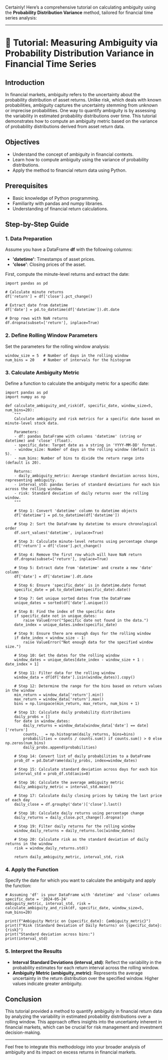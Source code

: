 Certainly! Here’s a comprehensive tutorial on calculating ambiguity using the **Probability Distribution Variance** method, tailored for financial time series analysis:

---

# **📘 Tutorial: Measuring Ambiguity via Probability Distribution Variance in Financial Time Series**

## **Introduction**

In financial markets, ambiguity refers to the uncertainty about the probability distribution of asset returns. Unlike risk, which deals with known probabilities, ambiguity captures the uncertainty stemming from unknown or imprecise probabilities. One way to quantify ambiguity is by assessing the variability in estimated probability distributions over time. This tutorial demonstrates how to compute an ambiguity metric based on the variance of probability distributions derived from asset return data.

## **Objectives**

* Understand the concept of ambiguity in financial contexts.
* Learn how to compute ambiguity using the variance of probability distributions.
* Apply the method to financial return data using Python.

## **Prerequisites**

* Basic knowledge of Python programming.
* Familiarity with pandas and numpy libraries.
* Understanding of financial return calculations.

## **Step-by-Step Guide**

### **1. Data Preparation**

Assume you have a DataFrame **df** with the following columns:

* **'datetime'**: Timestamps of asset prices.
* **'close'**: Closing prices of the asset.

First, compute the minute-level returns and extract the date:

```
import pandas as pd

# Calculate minute returns
df['return'] = df['close'].pct_change()

# Extract date from datetime
df['date'] = pd.to_datetime(df['datetime']).dt.date

# Drop rows with NaN returns
df.dropna(subset=['return'], inplace=True)
```

### **2. Define Rolling Window Parameters**

Set the parameters for the rolling window analysis:

```
window_size = 5  # Number of days in the rolling window
num_bins = 20    # Number of intervals for the histogram
```

### **3. Calculate Ambiguity Metric**

Define a function to calculate the ambiguity metric for a specific date:

```
import pandas as pd
import numpy as np

def calculate_ambiguity_and_risk(df, specific_date, window_size=5, num_bins=20):
    """
    Calculate ambiguity and risk metrics for a specific date based on minute-level stock data.

    Parameters:
    - df: pandas DataFrame with columns 'datetime' (string or datetime) and 'close' (float).
    - specific_date: Target date as a string in 'YYYY-MM-DD' format.
    - window_size: Number of days in the rolling window (default is 5).
    - num_bins: Number of bins to divide the return range into (default is 20).

    Returns:
    - daily_ambiguity_metric: Average standard deviation across bins, representing ambiguity.
    - interval_std: pandas Series of standard deviations for each bin across the rolling window.
    - risk: Standard deviation of daily returns over the rolling window.
    """

    # Step 1: Convert 'datetime' column to datetime objects
    df['datetime'] = pd.to_datetime(df['datetime'])

    # Step 2: Sort the DataFrame by datetime to ensure chronological order
    df.sort_values('datetime', inplace=True)

    # Step 3: Calculate minute-level returns using percentage change
    df['return'] = df['close'].pct_change()

    # Step 4: Remove the first row which will have NaN return
    df.dropna(subset=['return'], inplace=True)

    # Step 5: Extract date from 'datetime' and create a new 'date' column
    df['date'] = df['datetime'].dt.date

    # Step 6: Ensure 'specific_date' is in datetime.date format
    specific_date = pd.to_datetime(specific_date).date()

    # Step 7: Get unique sorted dates from the DataFrame
    unique_dates = sorted(df['date'].unique())

    # Step 8: Find the index of the specific date
    if specific_date not in unique_dates:
        raise ValueError("Specific date not found in the data.")
    date_index = unique_dates.index(specific_date)

    # Step 9: Ensure there are enough days for the rolling window
    if date_index < window_size - 1:
        raise ValueError("Not enough data for the specified window size.")

    # Step 10: Get the dates for the rolling window
    window_dates = unique_dates[date_index - window_size + 1 : date_index + 1]

    # Step 11: Filter data for the rolling window
    window_data = df[df['date'].isin(window_dates)].copy()

    # Step 12: Determine the range for the bins based on return values in the window
    min_return = window_data['return'].min()
    max_return = window_data['return'].max()
    bins = np.linspace(min_return, max_return, num_bins + 1)

    # Step 13: Calculate daily probability distributions
    daily_probs = []
    for date in window_dates:
        daily_returns = window_data[window_data['date'] == date]['return']
        counts, _ = np.histogram(daily_returns, bins=bins)
        probabilities = counts / counts.sum() if counts.sum() > 0 else np.zeros(num_bins)
        daily_probs.append(probabilities)

    # Step 14: Convert list of daily probabilities to a DataFrame
    prob_df = pd.DataFrame(daily_probs, index=window_dates)

    # Step 15: Calculate standard deviation across days for each bin
    interval_std = prob_df.std(axis=0)

    # Step 16: Calculate the average ambiguity metric
    daily_ambiguity_metric = interval_std.mean()

    # Step 17: Calculate daily closing prices by taking the last price of each day
    daily_close = df.groupby('date')['close'].last()

    # Step 18: Calculate daily returns using percentage change
    daily_returns = daily_close.pct_change().dropna()

    # Step 19: Filter daily returns for the rolling window
    window_daily_returns = daily_returns.loc[window_dates]

    # Step 20: Calculate risk as the standard deviation of daily returns in the window
    risk = window_daily_returns.std()

    return daily_ambiguity_metric, interval_std, risk
```

### **4. Apply the Function**

Specify the date for which you want to calculate the ambiguity and apply the function:

```
# Assuming 'df' is your DataFrame with 'datetime' and 'close' columns
specific_date = '2024-05-24'
ambiguity_metric, interval_std, risk = calculate_ambiguity_and_risk(df, specific_date, window_size=5, num_bins=20)

print(f"Ambiguity Metric on {specific_date}: {ambiguity_metric}")
print(f"Risk (Standard Deviation of Daily Returns) on {specific_date}: {risk}")
print("Standard deviation across bins:")
print(interval_std)
```

### **5. Interpret the Results**

* **Interval Standard Deviations (interval_std)**: Reflect the variability in the probability estimates for each return interval across the rolling window.
* **Ambiguity Metric (ambiguity_metric)**: Represents the average uncertainty in the return distribution over the specified window. Higher values indicate greater ambiguity.

## **Conclusion**

This tutorial provided a method to quantify ambiguity in financial return data by analyzing the variability in estimated probability distributions over a rolling window. This approach offers insights into the uncertainty inherent in financial markets, which can be crucial for risk management and investment decision-making.

---

Feel free to integrate this methodology into your broader analysis of ambiguity and its impact on excess returns in financial markets.
